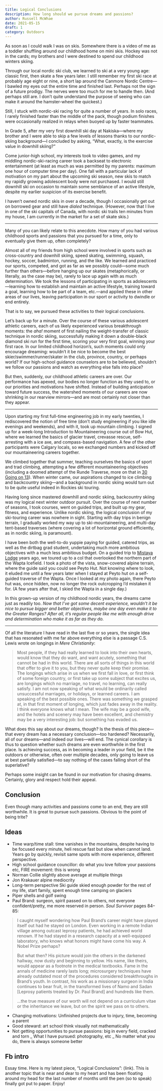 ```yaml
---
title: Logical Conclusions
description: How long should we pursue dreams and passions?
author: Russell McWhae
date: 2021-05-15
draft: 1
category: Outdoors
---
```


As soon as I could walk I was on skis. Somewhere there is a video of me as a toddler shuffling around our childhood home on mini skis. Hockey was not in the cards; my brothers and I were destined to spend our childhood winters skiing.

Through our local nordic ski club, we learned to ski at a very young age: classic first, then skate a few years later. I still remember my first ski race at probably age eight or nine, a short lap around the Canmore Nordic Centre—I bawled my eyes out the entire time and finished last. Perhaps not the sign of a future prodigy. The nerves were too much for me to handle then. (And perhaps still are. I don’t quite understand the purpose of seeing who can make it around the hamster-wheel the quickest.)

Still, I stuck with nordic-ski racing for quite a number of years. In solo races, I rarely finished faster than the middle of the pack, though podium finishes were occasionally realized in relays when buoyed up by faster teammates.

In Grade 5, after my very first downhill ski day at Nakiska—where my brother and I were able to skip a few levels of lessons thanks to our nordic-skiing background—I concluded by asking, “What, exactly, is the exercise value in downhill skiing?”

Come junior-high school, my interests took to video games, and my middling nordic-ski-racing career took a backseat to electronic entertainment (at least as much as was permitted by my parents: maximum one hour of computer time per day). One fall with a particular lack of motivation on my part about the upcoming ski season, new skis to match my rapidly growing adolescent body were not purchased. I would still downhill ski on occasion to maintain some semblance of an active lifestyle, despite my earlier suspicion of its exercise benefit.

I haven’t owned nordic skis in over a decade, though I occasionally get out on borrowed gear and still have _dialed_ technique. (However, now that I live in one of the ski capitals of Canada, with nordic ski trails ten minutes from my house, I am currently in the market for a set of skate skis.)

---

Many of you can likely relate to this anecdote. How many of you had various childhood sports and passions that you pursued for a time, only to eventually give them up, often completely?

Almost all of my friends from high school were involved in sports such as cross-country and downhill skiing, speed skating, swimming, squash, hockey, soccer, badminton, running, and the like. We learned and practiced our sports, competed, and got as far as we possibly could—some much further than others—before hanging up our skates (metaphorically, or literally, as the case may be), rarely to lace up again with as much determination. We took the lessons of participating in sports as adolescents—learning how to establish and maintain an active lifestyle, training toward a goal, learning how to be part of a team, etc.—and applied these in other areas of our lives, leaving participation in our sport or activity to dwindle or end entirely.

That is to say, we pursued these activities to their logical conclusions.

Let’s back up for a minute. Over the course of these various adolescent athletic careers, each of us likely experienced various breakthrough moments: the _aha!_ moment of first nailing the weight-transfer of classic technique in nordic skiing, successfully making it down a double-black diamond ski run for the first time, scoring your very first goal, winning your first race. In our limited childhood horizon’s, such moments could only encourage dreaming: wouldn’t it be nice to become the best skier/swimmer/runner/skater in the club, province, country, or perhaps world? If our high-school guidance counselors are to be believed, shouldn’t we follow our passions and watch as everything else falls into place?

But then, suddenly, our childhood athletic careers are over. Our performance has apexed, our bodies no longer function as they used to, or our priorities and motivations have shifted. Instead of building anticipation toward future success, the watershed moments of our careers are now shrinking in our rearview mirrors—and are most certainly not closer than they appear.

---

Upon starting my first full-time engineering job in my early twenties, I rediscovered the notion of free time (don’t study engineering if you like idle evenings and weekends), and with it, took up mountain climbing. I signed up for a week-long Introduction to Mountaineering course out of Bow Hut, where we learned the basics of glacier travel, crevasse rescue, self-arresting with a ice axe, and compass-based navigation. A few of the other participants were Calgary locals, so we exchanged numbers and kicked off our mountaineering careers together.

We climbed together that summer, teaching ourselves the basics of sport and trad climbing, attempting a few different mountaineering objectives (including a doomed attempt of the Runde Traverse, more on that in [30 Going on 13](/journal/30-going-on-13)). When winter came, our aspirations changed to ice climbing and backcountry skiing—and a background in nordic skiing would turn out to be quite useful indeed in Rockies ski touring.

Having long since mastered downhill and nordic skiing, backcountry skiing was my logical next winter outdoor pursuit. Over the course of next number of seasons, I took courses, went on guided trips, and built up my gear, fitness, and experience. Unlike nordic skiing, the logical conclusion of my ski-touring career was nowhere in sight. Starting with day trips in benign terrain, I gradually worked my way up to ski-mountaineering, and multi-day tent-based traverses (where covering a lot of horizontal ground efficiently, as in nordic skiing, is paramount).

I have been both the well-to-do yuppie paying for guided, catered trips, as well as the dirtbag grad student, undertaking much more ambitious objectives with a much less ambitious budget. On a guided trip to [Mistaya Lodge](https://russellmcwhae.ca/photos/Mistaya-March-2014) years ago, we toured up to a col that overlooked the northern part of the Wapta Icefield. I took a photo of the vista, snow-covered alpine terrain, where the guide said you could see Peyto Hut. Not knowing where to look, it eluded me until a few years later when I stayed at Peyto hut on a self-guided traverse of the Wapta. Once I looked at my photo again, there Peyto hut was, once hidden, now no longer the rock outcropping I’d mistaken it for. (A few years after that, I skied the Wapta in a single day.)

In this grown-up version of my childhood nordic years, the dreams came just as readily too. *Now that I’ve got some decent experience, wouldn’t it be nice to pursue bigger and better objectives, maybe one day even make it to the Greater Ranges? After all, it’s regular people like me with enough drive and determination who make it as far as they do.*

---

Of all the literature I have read in the last five or so years, the single idea that has resonated with me far above everything else is a passage C.S. Lewis wrote on longings in _Mere Christianity_:

> Most people, if they had really learned to look into their own hearts, would know that they do want, and want acutely, something that cannot be had in this world. There are all sorts of things in this world that offer to give it to you, but they never quite keep their promise. The longings which arise in us when we first fall in love, or first think of some foreign country, or first take up some subject that excites us, are longings which no marriage, no travel, no learning, can really satisfy. I am not now speaking of what would be ordinarily called unsuccessful marriages, or holidays, or learned careers. I am speaking of the best possible ones. There was something we grasped at, in that first moment of longing, which just fades away in the reality. I think everyone knows what I mean. The wife may be a good wife, and the hotels and scenery may have been excellent, and chemistry may be a very interesting job: but something has evaded us.

What does this say about our dreams, though? Is the thesis of this piece—that every dream has a necessary conclusion—too hardened? Necessarily, all of our dreams—and indeed our lives—will end. The cynical corollary is thus to question whether such dreams are even worthwhile in the first place. Is achieving success, as in becoming a leader in your field, be it the outdoors or otherwise, often over multiple decades, only going to leave us at best partially satisfied—to say nothing of the cases falling short of the superlative?

Perhaps some insight can be found in our motivation for chasing dreams. Certainly, glory and respect hold their appeal.

## Conclusion

Even though many activities and passions come to an end, they are still worthwhile. It is great to pursue such passions. Obvious to the point of being trite?

## Ideas

-   Time warp/time stall: time vanishes in the mountains, despite having to be focused every minute, heli rescue fast but slow when cannot land. Years go by quickly, revisit same spots with more experience, different perspective.
-   High school guidance councillor: do what you love follow your passions etc, FIRE movement: this is wrong
-   Norman Collie slightly above average at multiple things
-   Jon Krakauer alpine mediocrity
-   Long-term perspective
    Ski guide skied enough powder for the rest of my life, start family, spent enough time camping on glaciers
-   Piper shells and golf swing
-   Paul Brand: surgeon, spirit passed on to others, not everyone confident/pretty, me more reserved in person. _Soul Survivor_ pages 84–85:

> I caught myself wondering how Paul Brand’s career might have played itself out had he stayed on London. Even working in a remote Indian village among outcast leprosy patients, he had achieved world renown. If he had stayed in a research capacity at a well-equipped laboratory, who knows what honors might have come his way. A Nobel Prize perhaps?
>
> But what then? His picture would join the others in the darkened hallway, now dusty and beginning to yellow. His name, like theirs, would appear as a footnote in the medical textbooks. Fame in the annals of medicine rarely lasts long; microsurgery techniques have already outdated most of the procedures considered breakthroughs in Brand’s youth. In contrast, his work as a missionary surgeon in India continues to bear fruit, in the transformed lives of Namo and Sadan [Leprosy patients treated by Dr. Paul Brand] and hundreds like them.
>
> …the true measure of our worth will not depend on a curriculum vitae or the inheritance we leave, but on the spirit we pass on to others.

-   Changing motivations: Unfinished projects due to injury, time, becoming a parent
-   Good steward: art school think visually not mathematically
-   Not getting opportunities to pursue passions: big in every field, cracked and torn
    _ What I have pursued: photography, etc
    _ No matter what you do, there is always someone better

## Fb intro

Essay time. Here is my latest piece, “Logical Conclusions”: (link). This is another topic that is near and dear to my heart and has been floating around my head for the last number of months until the pen (so to speak) finally got put to paper. Enjoy!
